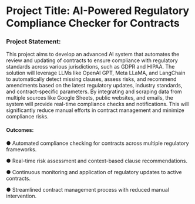 # Project Title: AI-Powered Regulatory Compliance Checker for Contracts
### Project Statement: 
This project aims to develop an advanced AI system that automates the review and updating of contracts to ensure compliance with regulatory standards across various jurisdictions, such as GDPR and HIPAA. The solution will leverage LLMs like OpenAI GPT, Meta LLaMA, and LangChain to automatically detect missing clauses, assess risks, and recommend amendments based on the latest regulatory updates, industry standards, and contract-specific parameters. By integrating and scraping data from multiple sources like Google Sheets, public websites, and emails, the system will provide real-time compliance checks and notifications. This will significantly reduce manual efforts in contract management and minimize compliance risks. 

#### Outcomes: 
● Automated compliance checking for contracts across multiple regulatory frameworks. 

● Real-time risk assessment and context-based clause recommendations.

● Continuous monitoring and application of regulatory updates to active contracts. 

● Streamlined contract management process with reduced manual intervention. 

